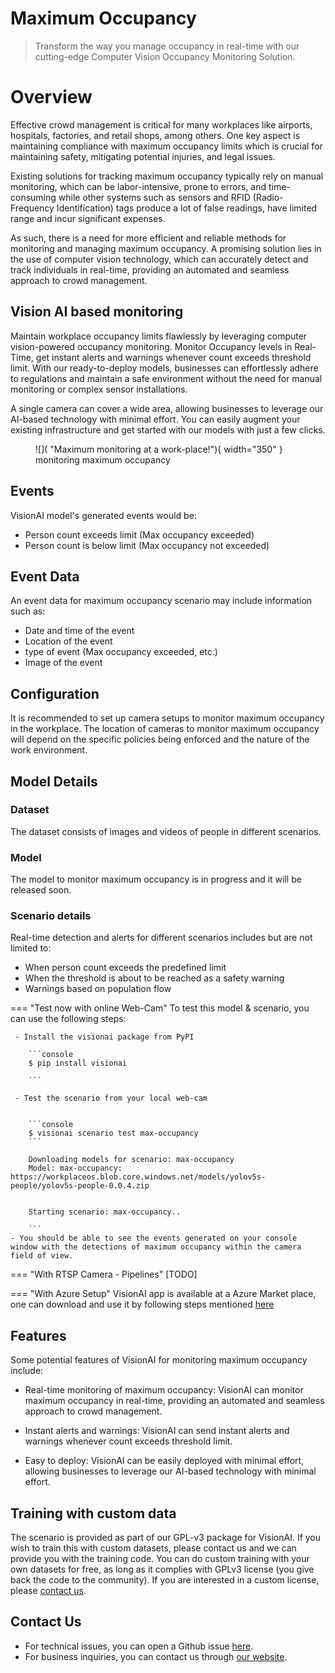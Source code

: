 # Maximum Occupancy

> Transform the way you manage occupancy in real-time with our cutting-edge Computer Vision Occupancy Monitoring Solution.

# Overview
Effective crowd management is critical for many workplaces like airports, hospitals, factories, and retail shops, among others. One key aspect is maintaining compliance with maximum occupancy limits which is  crucial for maintaining safety, mitigating potential injuries, and legal issues. 

Existing solutions for tracking maximum occupancy typically rely on manual monitoring, which can be labor-intensive, prone to errors, and time-consuming while other systems such as sensors and RFID (Radio-Frequency Identification) tags produce a lot of false readings, have limited range and incur significant expenses.

As such, there is a need for more efficient and reliable methods for monitoring and managing maximum occupancy. A promising solution lies in the use of computer vision technology, which can accurately detect and track individuals in real-time, providing an automated and seamless approach to crowd management.


## Vision AI based monitoring

Maintain workplace occupancy limits flawlessly by leveraging computer vision-powered occupancy monitoring. Monitor Occupancy levels in Real-Time, get instant alerts and warnings whenever count exceeds threshold limit. With our ready-to-deploy models, businesses can effortlessly adhere to regulations and maintain a safe environment without the need for manual monitoring or complex sensor installations. 

A single camera can cover a wide area, allowing businesses to leverage our AI-based technology with minimal effort. You can easily augment your existing infrastructure and get started with our models with just a few clicks.


<figure markdown>
  ![]( "Maximum monitoring at a work-place!"){ width="350" }
  <figcaption>monitoring maximum occupancy</figcaption>
</figure>

## Events

VisionAI model's generated events would be:

- Person count exceeds limit (Max occupancy exceeded)
- Person count is below limit (Max occupancy not exceeded)

## Event Data
An event data for maximum occupancy scenario may include information such as:

- Date and time of the event
- Location of the event
- type of event (Max occupancy exceeded, etc.)
- Image of the event

## Configuration

It is recommended to set up camera setups to monitor maximum occupancy in the workplace. The location of cameras to monitor maximum occupancy will depend on the specific policies being enforced and the nature of the work environment.

## Model Details

### Dataset
The dataset consists of images and videos of people in different scenarios.    

### Model
The model to monitor maximum occupancy is in progress and it will be released soon.

### Scenario details
  

Real-time detection and alerts for different scenarios includes but are not limited to:

- When person count exceeds the predefined limit
- When the threshold is about to be reached as a safety warning
- Warnings based on population flow

=== "Test now with online Web-Cam"
     To test this model & scenario, you can use the following steps:

     - Install the visionai package from PyPI
     
        ```console
        $ pip install visionai
        
        ```
     
     - Test the scenario from your local web-cam
     

        ```console
        $ visionai scenario test max-occupancy
        ```

        Downloading models for scenario: max-occupancy
        Model: max-occupancy: https://workplaceos.blob.core.windows.net/models/yolov5s-people/yolov5s-people-0.0.4.zip
        

        Starting scenario: max-occupancy..

        ```
    - You should be able to see the events generated on your console window with the detections of maximum occupancy within the camera field of view.

=== "With RTSP Camera - Pipelines"
     [TODO]
 
=== "With Azure Setup"
     VisionAI app is available at a Azure Market place, one can download and use it by following steps mentioned [here](../overview/azure-managed-app.md)



## Features

Some potential features of VisionAI for monitoring maximum occupancy include:

- Real-time monitoring of maximum occupancy: VisionAI can monitor maximum occupancy in real-time, providing an automated and seamless approach to crowd management.

- Instant alerts and warnings: VisionAI can send instant alerts and warnings whenever count exceeds threshold limit.

- Easy to deploy: VisionAI can be easily deployed with minimal effort, allowing businesses to leverage our AI-based technology with minimal effort.

## Training with custom data

The scenario is provided as part of our GPL-v3 package for VisionAI. If you wish to train this with custom datasets, please contact us and we can provide you with the training code. You can do custom training with your own datasets for free, as long as it complies with GPLv3 license (you give back the code to the community). If you are interested in a custom license, please [contact us](../company/contact.md).


## Contact Us

- For technical issues, you can open a Github issue [here](https://github.com/visionify/visionai).
- For business inquiries, you can contact us through [our website](https://visionify.ai/contact).
